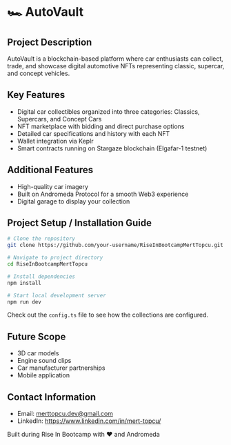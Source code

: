 # 🏎️ AutoVault

## Project Description
AutoVault is a blockchain-based platform where car enthusiasts can collect, trade, and showcase digital automotive NFTs representing classic, supercar, and concept vehicles.

## Key Features
- Digital car collectibles organized into three categories: Classics, Supercars, and Concept Cars
- NFT marketplace with bidding and direct purchase options
- Detailed car specifications and history with each NFT
- Wallet integration via Keplr
- Smart contracts running on Stargaze blockchain (Elgafar-1 testnet)

## Additional Features
- High-quality car imagery
- Built on Andromeda Protocol for a smooth Web3 experience
- Digital garage to display your collection

## Project Setup / Installation Guide
```bash
# Clone the repository
git clone https://github.com/your-username/RiseInBootcampMertTopcu.git

# Navigate to project directory
cd RiseInBootcampMertTopcu

# Install dependencies
npm install

# Start local development server
npm run dev
```
Check out the `config.ts` file to see how the collections are configured.

## Future Scope
- 3D car models
- Engine sound clips
- Car manufacturer partnerships
- Mobile application

## Contact Information
- Email: merttopcu.dev@gmail.com
- LinkedIn: https://www.linkedin.com/in/mert-topcu/

Built during Rise In Bootcamp with ❤️ and Andromeda
